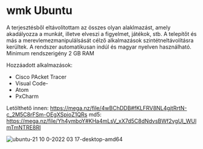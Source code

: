 # wmk Ubuntu

A terjesztésből eltávolítottam az összes olyan alaklmazást, amely akadályozza a munkát, illetve elveszi a figyelmet, játékok, stb.
A telepítőt és más a merevlemezmanipulálsását célző alkalmazások szintétneltávolításra kerültek.
A rendszer automatikusan indúl és magyar nyelven használható.
Minimum rendszerigény 2 GB RAM

Hozzáadott alkalmazások:
- Cisco PAcket Tracer
- Visual Code-
- Atom
- PxCharm


Letölthető innen: https://mega.nz/file/4wBChDDB#fKLFRV8NL4gjtRrtN-c_2M5C8rFSm-OEgXSpioZ1QRs
md5: https://mega.nz/file/Yh4ymboY#KHa4mLsV_xX7d5C8dNdvsBWf2vgUI_WUlmTmNTRE8RI

![ubuntu-21 10 0-2022 03 17-desktop-amd64](https://user-images.githubusercontent.com/53403093/225569458-48d2db05-2ccb-4cf6-b166-c2e05670df84.png)
